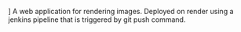 ]
A web application for rendering images. Deployed on render using a jenkins pipeline that is triggered by git push command.

